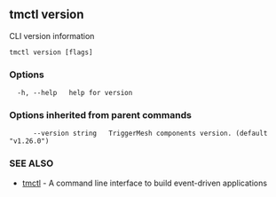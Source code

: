 ## tmctl version

CLI version information

```
tmctl version [flags]
```

### Options

```
  -h, --help   help for version
```

### Options inherited from parent commands

```
      --version string   TriggerMesh components version. (default "v1.26.0")
```

### SEE ALSO

* [tmctl](tmctl.md)	 - A command line interface to build event-driven applications

